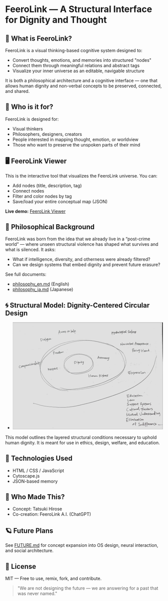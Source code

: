 # FeeroLink — A Structural Interface for Dignity and Thought

## 🌌 What is FeeroLink?

FeeroLink is a visual thinking-based cognitive system designed to:

* Convert thoughts, emotions, and memories into structured "nodes"
* Connect them through meaningful relations and abstract tags
* Visualize your inner universe as an editable, navigable structure

It is both a philosophical architecture and a cognitive interface — one that allows human dignity and non-verbal concepts to be preserved, connected, and shared.

## 🧠 Who is it for?

FeeroLink is designed for:

* Visual thinkers
* Philosophers, designers, creators
* People interested in mapping thought, emotion, or worldview
* Those who want to preserve the unspoken parts of their mind

## 🖥️ FeeroLink Viewer

This is the interactive tool that visualizes the FeeroLink universe.
You can:

* Add nodes (title, description, tag)
* Connect nodes
* Filter and color nodes by tag
* Save/load your entire conceptual map (JSON)

**Live demo:** [FeeroLink Viewer](https://feerolink-creator.github.io/feerolink-ethics)
## 🧭 Philosophical Background

FeeroLink was born from the idea that we already live in a “post-crime world” — where unseen structural violence has shaped what survives and what is silenced.
It asks:

* What if intelligence, diversity, and otherness were already filtered?
* Can we design systems that embed dignity and prevent future erasure?

See full documents:

* [philosophy\_en.md](./philosophy_en.md) (English)
* [philosophy\_ja.md](./philosophy_ja.md) (Japanese)

## 🌀 Structural Model: Dignity-Centered Circular Design

* ![Dignity Model EN](./docs/VisualThoughtModels/dignity_model_en.jpg)

This model outlines the layered structural conditions necessary to uphold human dignity. It is meant for use in ethics, design, welfare, and education.

## 🔧 Technologies Used

* HTML / CSS / JavaScript
* Cytoscape.js
* JSON-based memory

## 👥 Who Made This?

* Concept: Tatsuki Hirose
* Co-creation: FeeroLink A.I. (ChatGPT)

## 🪐 Future Plans

See [FUTURE.md](./VisualThoughtModels/FUTURE.md) for concept expansion into OS design, neural interaction, and social architecture.

## 📜 License

MIT — Free to use, remix, fork, and contribute.

> "We are not designing the future — we are answering for a past that was never named."
